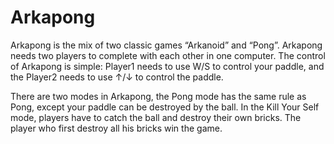 # Arkapong

Arkapong is the mix of two classic games “Arkanoid” and “Pong”. Arkapong needs two players to complete with each other in one computer. The control of Arkapong is simple: Player1 needs to use W/S to control your paddle, and the Player2 needs to use ↑/↓ to control the paddle.

There are two modes in Arkapong, the Pong mode has the same rule as Pong, except your paddle can be destroyed by the ball.  In the Kill Your Self mode,  players have to catch the ball and destroy their own bricks. The player who first destroy all his bricks win the game.
